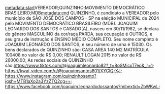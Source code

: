 <metadata:start>VEREADOR;QUINZINHO;MOVIMENTO DEMOCRÁTICO BRASILEIRO;MDB<metadata:end>
QUINZINHO, é candidato a VEREADOR pelo município de SÃO JOSÉ DOS CAMPOS - SP na eleição MUNICIPAL de 2024 pelo MOVIMENTO DEMOCRÁTICO BRASILEIRO (MDB). JOAQUIM LEONARDO DOS SANTOS é CASADO(A), nasceu em 30/11/1982, se declara do gênero MASCULINO da cor/raça PARDA, sua ocupação é OUTROS, e seu grau de instrução é ENSINO MÉDIO COMPLETO. Seu nome completo é JOAQUIM LEONARDO DOS SANTOS, e seu número de urna é 15030.
Os bens declarados de QUINZINHO são: CASA AREA 140 M2 MATRÍCULA 100408 no valor de R$ 0,00; RENAULT LOGAN 2015 no valor de R$ 26000,00; 
As redes sociais de QUINZINHO são:https://www.tiktok.com/@joaquimleonardo82?_t=8oSMicxT7eo&_r=1; https://kwai-video.com/u/@joaquimsantos801/XYClQrXJ; https://www.instagram.com/quinzinhosanto?igsh=MTB1aXo2a3YzZTQ2cg==; https://www.facebook.com/joaquim.leonardodossantos?mibextid=ZbWKwL;